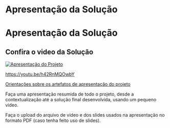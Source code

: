 # Apresentação da Solução


# Apresentação da Solução

## Confira o video da Solução

[![Apresentação do Projeto]([https://img.youtube.com/vi/h42RnMQOwbY/default.jpg)](https://www.youtube.com/watch?v=h42RnMQOwbY](https://www.youtube.com/watch?v=wUMEPKcWEeY))

https://youtu.be/h42RnMQOwbY




<a href="../docs/10-Apresentação do Projeto.md"> Orientações sobre os artefatos de apresentação do projeto</a>

Faça uma apresentação resumida de todo o projeto, desde a contextualização até a solução final desenvolvida, usando um pequeno vídeo.

Faça o upload do arquivo de vídeo e dos slides usados na apresentação no formato PDF (caso tenha feito uso de slides).
